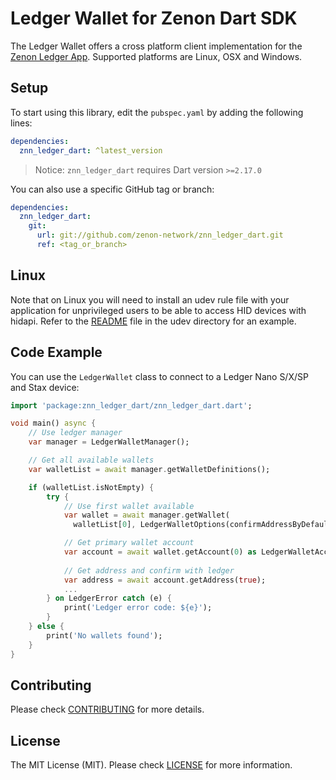 # Ledger Wallet for Zenon Dart SDK

The Ledger Wallet offers a cross platform client implementation for the [Zenon Ledger App](https://github.com/HyperCore-One/ledger-app-zenon). Supported platforms are Linux, OSX and Windows.

## Setup

To start using this library, edit the `pubspec.yaml` by adding the following lines:

```yaml
dependencies:
  znn_ledger_dart: ^latest_version
```

> Notice: `znn_ledger_dart` requires Dart version `>=2.17.0`

You can also use a specific GitHub tag or branch:

```yaml
dependencies:
  znn_ledger_dart:
    git:
      url: git://github.com/zenon-network/znn_ledger_dart.git
      ref: <tag_or_branch>
```

## Linux

Note that on Linux you will need to install an udev rule file with your application for unprivileged users to be able to access HID devices with hidapi. 
Refer to the [README](udev/) file in the udev directory for an example.

## Code Example

You can use the `LedgerWallet` class to connect to a Ledger Nano S/X/SP and Stax device:

```dart
import 'package:znn_ledger_dart/znn_ledger_dart.dart';

void main() async {
    // Use ledger manager
    var manager = LedgerWalletManager();

    // Get all available wallets
    var walletList = await manager.getWalletDefinitions();

    if (walletList.isNotEmpty) {
        try {
            // Use first wallet available
            var wallet = await manager.getWallet(
              walletList[0], LedgerWalletOptions(confirmAddressByDefault: false));

            // Get primary wallet account
            var account = await wallet.getAccount(0) as LedgerWalletAccount;
            
            // Get address and confirm with ledger
            var address = await account.getAddress(true);
            ...
        } on LedgerError catch (e) {
            print('Ledger error code: ${e}');
        }
    } else {
        print('No wallets found');
    }
}
```

## Contributing

Please check [CONTRIBUTING](CONTRIBUTING.md) for more details.

## License

The MIT License (MIT). Please check [LICENSE](LICENSE) for more information.